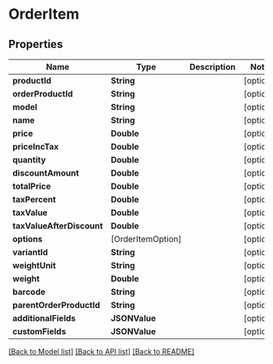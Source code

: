 # OrderItem

## Properties
Name | Type | Description | Notes
------------ | ------------- | ------------- | -------------
**productId** | **String** |  | [optional] 
**orderProductId** | **String** |  | [optional] 
**model** | **String** |  | [optional] 
**name** | **String** |  | [optional] 
**price** | **Double** |  | [optional] 
**priceIncTax** | **Double** |  | [optional] 
**quantity** | **Double** |  | [optional] 
**discountAmount** | **Double** |  | [optional] 
**totalPrice** | **Double** |  | [optional] 
**taxPercent** | **Double** |  | [optional] 
**taxValue** | **Double** |  | [optional] 
**taxValueAfterDiscount** | **Double** |  | [optional] 
**options** | [OrderItemOption] |  | [optional] 
**variantId** | **String** |  | [optional] 
**weightUnit** | **String** |  | [optional] 
**weight** | **Double** |  | [optional] 
**barcode** | **String** |  | [optional] 
**parentOrderProductId** | **String** |  | [optional] 
**additionalFields** | **JSONValue** |  | [optional] 
**customFields** | **JSONValue** |  | [optional] 

[[Back to Model list]](../README.md#documentation-for-models) [[Back to API list]](../README.md#documentation-for-api-endpoints) [[Back to README]](../README.md)


